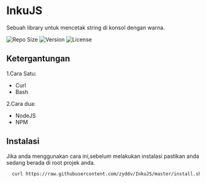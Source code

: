 # InkuJS
Sebuah library untuk mencetak string di konsol dengan warna.

![Repo Size](https://raw.githubusercontent.com/zyddv/Web-Assets-Storage/master/shashin/Size-InkuJS.svg)
![Version](https://raw.githubusercontent.com/zyddv/Web-Assets-Storage/master/shashin/Stable-1.0.0.svg)
![License](https://raw.githubusercontent.com/zyddv/Web-Assets-Storage/master/shashin/MIT_license.svg)

## Ketergantungan
1.Cara Satu:
- Curl
- Bash

2.Cara dua:
- NodeJS
- NPM

## Instalasi
Jika anda menggunakan cara ini,sebelum melakukan instalasi pastikan anda sedang berada di root projek anda.
```sh
  curl https://raw.githubusercontent.com/zyddv/InkuJS/master/install.sh | bash     
```
